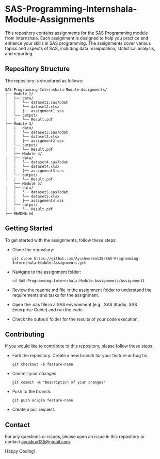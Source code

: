 # SAS-Programming-Internshala-Module-Assignments

This repository contains assignments for the SAS Programming module from Internshala. Each assignment is designed to help you practice and enhance your skills in SAS programming. The assignments cover various topics and aspects of SAS, including data manipulation, statistical analysis, and reporting.

## Repository Structure
The repository is structured as follows:

    SAS-Programming-Internshala-Module-Assignments/
    ├── Module 2/
    │   ├── data/
    │   │   └── dataset2.sas7bdat
    |   |   └── dataset2.xlsx
    │   │   ├── assignment1.sas
    │   └── output/
    │   │   └── Result.pdf
    ├── Module 3/
    │   ├── data/
    │   │   └── dataset3.sas7bdat
    |   |   └── dataset3.xlsx
    │   │   ├── assignment2.sas
    │   └── output/
    │   │   └── Result.pdf
        ├── Module 4/
    │   ├── data/
    │   │   └── dataset4.sas7bdat
    |   |   └── dataset4.xlsx
    │   │   ├── assignment3.sas
    │   └── output/
    │   │   └── Result.pdf
        ├── Module 5/
    │   ├── data/
    │   │   └── dataset5.sas7bdat
    |   |   └── dataset5.xlsx
    │   │   ├── assignment4.sas
    │   └── output/
    │   │   └── Result.pdf
    ├── README.md

## Getting Started
To get started with the assignments, follow these steps:

- Clone the repository:

      git clone https://github.com/Ayushverma135/SAS-Programming-Internshala-Module-Assignments.git
- Navigate to the assignment folder:

      cd SAS-Programming-Internshala-Module-Assignments/Assignment1
- Review the readme.md file in the assignment folder to understand the requirements and tasks for the assignment.

- Open the .sas file in a SAS environment (e.g., SAS Studio, SAS Enterprise Guide) and run the code.

- Check the output/ folder for the results of your code execution.

## Contributing
If you would like to contribute to this repository, please follow these steps:

- Fork the repository.
Create a new branch for your feature or bug fix.

      git checkout -b feature-name
- Commit your changes.

      git commit -m "Description of your changes"
- Push to the branch.

      git push origin feature-name
- Create a pull request.

## Contact
For any questions or issues, please open an issue in this repository or contact ayushuv135@gmail.com.

Happy Coding!

